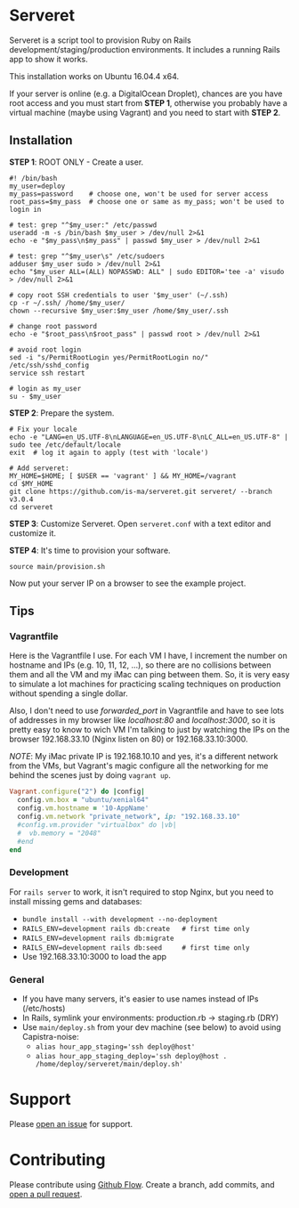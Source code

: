 # Serveret
Serveret is a script tool to provision Ruby on Rails development/staging/production environments. It includes a running Rails app to show it works.

This installation works on Ubuntu 16.04.4 x64.

If your server is online (e.g. a DigitalOcean Droplet), chances are you have root access and you must start from **STEP 1**, otherwise you probably have a virtual machine (maybe using Vagrant) and you need to start with **STEP 2**.


## Installation

**STEP 1**: ROOT ONLY - Create a user.
```
#! /bin/bash
my_user=deploy
my_pass=password    # choose one, won't be used for server access
root_pass=$my_pass  # choose one or same as my_pass; won't be used to login in

# test: grep "^$my_user:" /etc/passwd
useradd -m -s /bin/bash $my_user > /dev/null 2>&1
echo -e "$my_pass\n$my_pass" | passwd $my_user > /dev/null 2>&1

# test: grep "^$my_user\s" /etc/sudoers
adduser $my_user sudo > /dev/null 2>&1
echo "$my_user ALL=(ALL) NOPASSWD: ALL" | sudo EDITOR='tee -a' visudo > /dev/null 2>&1

# copy root SSH credentials to user '$my_user' (~/.ssh)
cp -r ~/.ssh/ /home/$my_user/
chown --recursive $my_user:$my_user /home/$my_user/.ssh

# change root password
echo -e "$root_pass\n$root_pass" | passwd root > /dev/null 2>&1

# avoid root login
sed -i "s/PermitRootLogin yes/PermitRootLogin no/" /etc/ssh/sshd_config
service ssh restart

# login as my_user
su - $my_user
```

**STEP 2**: Prepare the system.
```
# Fix your locale
echo -e "LANG=en_US.UTF-8\nLANGUAGE=en_US.UTF-8\nLC_ALL=en_US.UTF-8" | sudo tee /etc/default/locale
exit  # log it again to apply (test with 'locale')

# Add serveret:
MY_HOME=$HOME; [ $USER == 'vagrant' ] && MY_HOME=/vagrant
cd $MY_HOME
git clone https://github.com/is-ma/serveret.git serveret/ --branch v3.0.4
cd serveret
```

**STEP 3**: Customize Serveret.
Open ```serveret.conf``` with a text editor and customize it.

**STEP 4**: It's time to provision your software.
```
source main/provision.sh
```
Now put your server IP on a browser to see the example project.



## Tips

### Vagrantfile
Here is the Vagrantfile I use. For each VM I have, I increment the number on hostname and IPs (e.g. 10, 11, 12, ...), so there are no collisions between them and all the VM and my iMac can ping between them. So, it is very easy to simulate a lot machines for practicing scaling techniques on production without spending a single dollar.

Also, I don't need to use *forwarded_port* in Vagrantfile and have to see lots of addresses in my browser like *localhost:80* and *localhost:3000*, so it is pretty easy to know to wich VM I'm talking to just by watching the IPs on the browser 192.168.33.10 (Nginx listen on 80) or 192.168.33.10:3000.

*NOTE*: My iMac private IP is 192.168.10.10 and yes, it's a different network from the VMs, but Vagrant's magic configure all the networking for me behind the scenes just by doing ```vagrant up```.

```ruby
Vagrant.configure("2") do |config|
  config.vm.box = "ubuntu/xenial64"
  config.vm.hostname = '10-AppName'
  config.vm.network "private_network", ip: "192.168.33.10"
  #config.vm.provider "virtualbox" do |vb|
  #  vb.memory = "2048"
  #end
end
```

### Development
For ```rails server``` to work, it isn't required to stop Nginx, but you need to install missing gems and databases:
  - ```bundle install --with development --no-deployment```
  - ```RAILS_ENV=development rails db:create   # first time only```
  - ```RAILS_ENV=development rails db:migrate```
  - ```RAILS_ENV=development rails db:seed     # first time only```
  - Use 192.168.33.10:3000 to load the app

### General
  - If you have many servers, it's easier to use names instead of IPs (/etc/hosts)
  - In Rails, symlink your environments: production.rb -> staging.rb (DRY)
  - Use ```main/deploy.sh``` from your dev machine (see below) to avoid using Capistra-noise:
    * ```alias hour_app_staging='ssh deploy@host'```
    * ```alias hour_app_staging_deploy='ssh deploy@host . /home/deploy/serveret/main/deploy.sh'```



# Support
Please [open an issue](https://github.com/is-ma/serveret/issues/new) for support.



# Contributing
Please contribute using [Github Flow](https://guides.github.com/introduction/flow/). Create a branch, add commits, and [open a pull request](https://github.com/is-ma/serveret/compare/).

